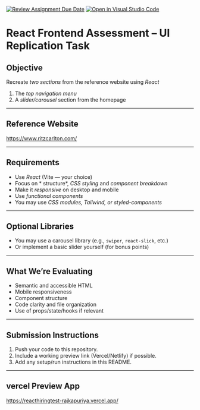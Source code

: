 [![Review Assignment Due Date](https://classroom.github.com/assets/deadline-readme-button-22041afd0340ce965d47ae6ef1cefeee28c7c493a6346c4f15d667ab976d596c.svg)](https://classroom.github.com/a/2MYYzS_A)
[![Open in Visual Studio Code](https://classroom.github.com/assets/open-in-vscode-2e0aaae1b6195c2367325f4f02e2d04e9abb55f0b24a779b69b11b9e10269abc.svg)](https://classroom.github.com/online_ide?assignment_repo_id=19885602&assignment_repo_type=AssignmentRepo)
# React Frontend Assessment – UI Replication Task

## Objective

Recreate *two sections* from the reference website using *React*

1. The *top navigation menu*
2. A *slider/carousel* section from the homepage

---

##  Reference Website

https://www.ritzcarlton.com/


---

## Requirements

- Use *React* (Vite — your choice)
- Focus on * structure*, *CSS styling* and *component breakdown*
- Make it *responsive* on desktop and mobile
- Use *functional components*
- You may use *CSS modules, Tailwind, or styled-components*

---

## Optional Libraries

- You may use a carousel library (e.g., `swiper`, `react-slick`, etc.)
- Or implement a basic slider yourself (for bonus points)

---

##  What We’re Evaluating

- Semantic and accessible HTML
- Mobile responsiveness
- Component structure
- Code clarity and file organization
- Use of props/state/hooks if relevant

---

## Submission Instructions

1. Push your code to this repository.
2. Include a working preview link (Vercel/Netlify) if possible.
3. Add any setup/run instructions in this README.

---

## vercel Preview App

https://reacthiringtest-rajkapuriya.vercel.app/

